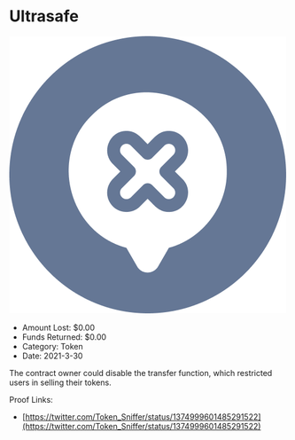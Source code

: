# Ultrasafe
![Ultrasafe](/rektimages/Ultrasafe.png)
- Amount Lost: $0.00
- Funds Returned: $0.00
- Category: Token
- Date: 2021-3-30

The contract owner could disable the transfer function, which restricted users in selling their tokens.


Proof Links:
- [https://twitter.com/Token_Sniffer/status/1374999601485291522](https://twitter.com/Token_Sniffer/status/1374999601485291522)


